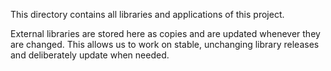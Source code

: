 This directory contains all libraries and applications of this project.

External libraries are stored here as copies and are updated whenever they are changed.
This allows us to work on stable, unchanging library releases and deliberately update
when needed.

